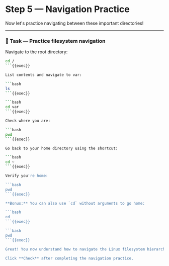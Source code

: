 # Step 5 — Navigation Practice

Now let's practice navigating between these important directories!

---

### 🧭 Task — Practice filesystem navigation

Navigate to the root directory:

```bash
cd /
```{{exec}}

List contents and navigate to var:

```bash
ls
```{{exec}}

```bash
cd var
```{{exec}}

Check where you are:

```bash
pwd
```{{exec}}

Go back to your home directory using the shortcut:

```bash
cd ~
```{{exec}}

Verify you're home:

```bash
pwd
```{{exec}}

**Bonus:** You can also use `cd` without arguments to go home:

```bash
cd
```{{exec}}

```bash
pwd
```{{exec}}

Great! You now understand how to navigate the Linux filesystem hierarchy.

Click **Check** after completing the navigation practice.


